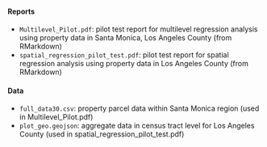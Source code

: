 #### Reports
* ```Multilevel_Pilot.pdf```: pilot test report for multilevel regression analysis using property data in Santa Monica, Los Angeles County (from RMarkdown)
* ```spatial_regression_pilot_test.pdf```: pilot test report for spatial regression analysis using property data in Los Angeles County (from RMarkdown)

#### Data
* ```full_data30.csv```: property parcel data within Santa Monica region (used in Multilevel_Pilot.pdf)
* ```plot_geo.geojson```: aggregate data in census tract level for Los Angeles County (used in spatial_regression_pilot_test.pdf)
